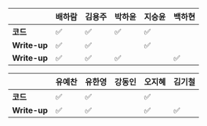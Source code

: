 |              | 배하람             | 김용주 | 박하윤 | 지승윤 | 백하현 |
| ------------ | ------------------ | ------ | ------ | ------ | ------ |
| **코드**     | :white_check_mark: | :white_check_mark: | :white_check_mark:| :white_check_mark:       |        |
| **Write-up** |:white_check_mark:|:white_check_mark:|        | :white_check_mark:   |        |
| **Write-up** | :white_check_mark: | :white_check_mark: | :white_check_mark:|      |:white_check_mark:|

|              | 유예찬 | 유한영 | 강동인 | 오지혜 | 김기철 |
| ------------ | ------ | ------ | ------ | ------ | ------ |
| **코드**     |:white_check_mark:|:white_check_mark:|        | :white_check_mark:       |        |
| **Write-up** |:white_check_mark:|:white_check_mark:|        | :white_check_mark:       |    :white_check_mark:     |

